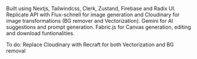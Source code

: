 Built using Nextjs, Tailwindcss, Clerk, Zustand, Firebase and Radix UI. Replicate API with Flux-schnell for image generation and Cloudinary for image transformations (BG remover and Vectorization). Gemini for AI suggestions and prompt generation. Fabric.js for Canvas generation, editing and download funtionalities.

To do:
Replace Cloudinary with Recraft for both Vectorization and BG removal
